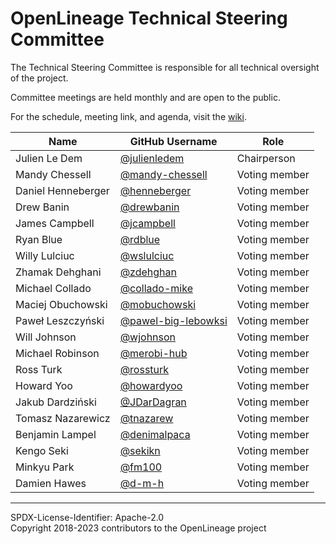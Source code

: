 # OpenLineage Technical Steering Committee

The Technical Steering Committee is responsible for all technical oversight of the project.

Committee meetings are held monthly and are open to the public.

For the schedule, meeting link, and agenda, visit the [wiki](https://wiki.lfaidata.foundation/display/OpenLineage/Monthly+TSC+meeting).

| Name | GitHub Username | Role |
| ---- | --------------- | ---- |
| Julien Le Dem | [@julienledem](https://github.com/julienledem) | Chairperson |
| Mandy Chessell | [@mandy-chessell](https://github.com/mandy-chessell) | Voting member |
| Daniel Henneberger | [@henneberger](https://github.com/henneberger) | Voting member |
| Drew Banin | [@drewbanin](https://github.com/drewbanin) | Voting member |
| James Campbell | [@jcampbell](https://github.com/jcampbell) | Voting member |
| Ryan Blue | [@rdblue](https://github.com/rdblue) | Voting member |
| Willy Lulciuc | [@wslulciuc](https://github.com/wslulciuc) | Voting member |
| Zhamak Dehghani | [@zdehghan](https://github.com/zdehghan) | Voting member | 
| Michael Collado | [@collado-mike](https://github.com/collado-mike) | Voting member |
| Maciej Obuchowski | [@mobuchowski](https://github.com/mobuchowski) | Voting member |
| Paweł Leszczyński | [@pawel-big-lebowksi](https://github.com/pawel-big-lebowski) | Voting member |
| Will Johnson | [@wjohnson](https://github.com/wjohnson) | Voting member |  
| Michael Robinson | [@merobi-hub](https://github.com/merobi-hub) | Voting member |
| Ross Turk | [@rossturk](https://github.com/rossturk) | Voting member |  
| Howard Yoo | [@howardyoo](https://github.com/howardyoo) | Voting member |
| Jakub Dardziński | [@JDarDagran](https://github.com/jdardagran) | Voting member |
| Tomasz Nazarewicz | [@tnazarew](https://github.com/tnazarew) | Voting member |
| Benjamin Lampel | [@denimalpaca](https://github.com/denimalpaca) | Voting member |
| Kengo Seki | [@sekikn](https://github.com/sekikn) | Voting member |
| Minkyu Park | [@fm100](https://github.com/fm100) | Voting member |
| Damien Hawes | [@d-m-h](https://github.com/d-m-h) | Voting member |

----
SPDX-License-Identifier: Apache-2.0\
Copyright 2018-2023 contributors to the OpenLineage project
